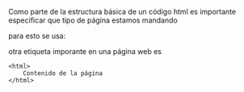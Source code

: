 Como parte de la estructura básica de un código html es importante especificar que tipo de página estamos mandando

para esto se usa:

<!DOCTYPE html>

otra etiqueta imporante en una página web es
```
<html>
	Contenido de la página
</html>

```

